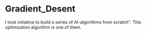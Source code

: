 # Gradient_Desent
 I took initiative to build a series of AI-algorithms from scratch". This  optimization algorithm is one of them.
